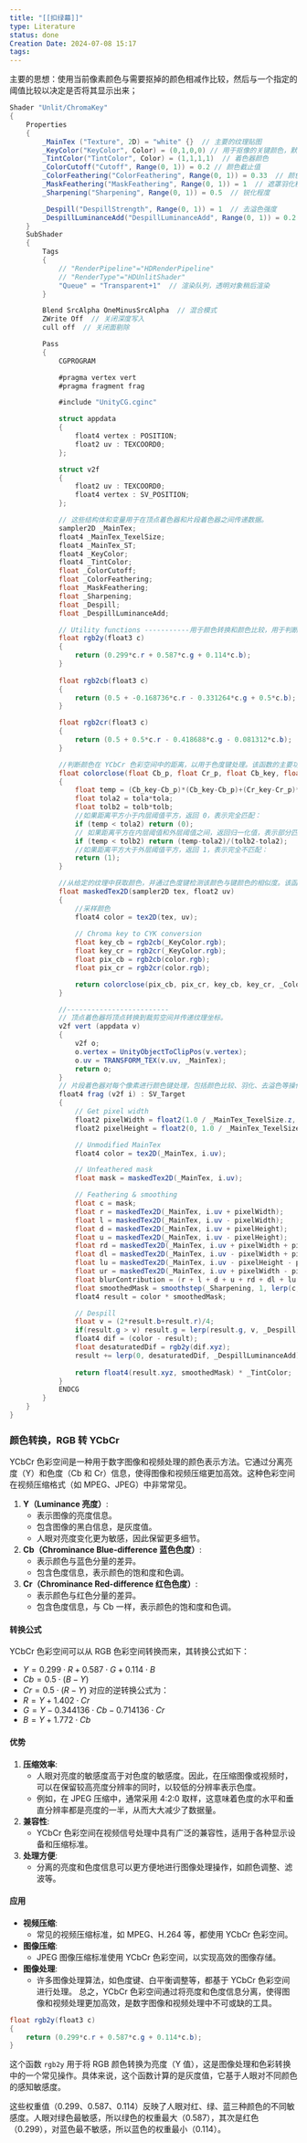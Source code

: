 ```yaml
---
title: "[[扣绿幕]]"
type: Literature
status: done
Creation Date: 2024-07-08 15:17
tags:
---
```

主要的思想：使用当前像素颜色与需要抠掉的颜色相减作比较，然后与一个指定的阈值比较以决定是否将其显示出来；
```csharp
Shader "Unlit/ChromaKey"
{
    Properties
    {
        _MainTex ("Texture", 2D) = "white" {}  // 主要的纹理贴图
        _KeyColor("KeyColor", Color) = (0,1,0,0) // 用于抠像的关键颜色，默认是绿色
        _TintColor("TintColor", Color) = (1,1,1,1)  // 着色器颜色
        _ColorCutoff("Cutoff", Range(0, 1)) = 0.2 // 颜色截止值
        _ColorFeathering("ColorFeathering", Range(0, 1)) = 0.33  // 颜色羽化程度
        _MaskFeathering("MaskFeathering", Range(0, 1)) = 1  // 遮罩羽化程度
        _Sharpening("Sharpening", Range(0, 1)) = 0.5  // 锐化程度

        _Despill("DespillStrength", Range(0, 1)) = 1  // 去溢色强度
        _DespillLuminanceAdd("DespillLuminanceAdd", Range(0, 1)) = 0.2  // 去溢色亮度增加值
    }
    SubShader
    {
        Tags
        {
            // "RenderPipeline"="HDRenderPipeline"
            // "RenderType"="HDUnlitShader"
            "Queue" = "Transparent+1"  // 渲染队列，透明对象稍后渲染
        }

        Blend SrcAlpha OneMinusSrcAlpha  // 混合模式
        ZWrite Off  // 关闭深度写入
        cull off  // 关闭面剔除

        Pass
        {
            CGPROGRAM

            #pragma vertex vert
            #pragma fragment frag

            #include "UnityCG.cginc"

            struct appdata
            {
                float4 vertex : POSITION;
                float2 uv : TEXCOORD0;
            };

            struct v2f
            {
                float2 uv : TEXCOORD0;
                float4 vertex : SV_POSITION;
            };

			// 这些结构体和变量用于在顶点着色器和片段着色器之间传递数据。
            sampler2D _MainTex;
            float4 _MainTex_TexelSize;
            float4 _MainTex_ST;
            float4 _KeyColor;
            float4 _TintColor;
            float _ColorCutoff;
            float _ColorFeathering;
            float _MaskFeathering;
            float _Sharpening;
            float _Despill;
            float _DespillLuminanceAdd;

            // Utility functions -----------用于颜色转换和颜色比较，用于判断一个像素的颜色是否接近关键颜色。
            float rgb2y(float3 c) 
            {
                return (0.299*c.r + 0.587*c.g + 0.114*c.b);
            }
			
            float rgb2cb(float3 c) 
            {
                return (0.5 + -0.168736*c.r - 0.331264*c.g + 0.5*c.b);
            }

            float rgb2cr(float3 c) 
            {
                return (0.5 + 0.5*c.r - 0.418688*c.g - 0.081312*c.b);
            }

			//判断颜色在 YCbCr 色彩空间中的距离，以用于色度键处理。该函数的主要功能是根据给定的阈值，确定两个颜色（一个是像素颜色，另一个是键颜色）在色度空间上的相似度，并返回一个归一化的值。
            float colorclose(float Cb_p, float Cr_p, float Cb_key, float Cr_key, float tola, float tolb)
            {
                float temp = (Cb_key-Cb_p)*(Cb_key-Cb_p)+(Cr_key-Cr_p)*(Cr_key-Cr_p);
                float tola2 = tola*tola;
                float tolb2 = tolb*tolb;
                //如果距离平方小于内层阈值平方，返回 0，表示完全匹配：
                if (temp < tola2) return (0);
                // 如果距离平方在内层阈值和外层阈值之间，返回归一化值，表示部分匹配：
                if (temp < tolb2) return (temp-tola2)/(tolb2-tola2);
                //如果距离平方大于外层阈值平方，返回 1，表示完全不匹配：
                return (1);
            }

			//从给定的纹理中获取颜色，并通过色度键检测该颜色与键颜色的相似度。该函数的目的是生成一个掩码值，用于进一步的图像处理，例如透明度调整。
            float maskedTex2D(sampler2D tex, float2 uv)
            {
	            //采样颜色
                float4 color = tex2D(tex, uv);
                
                // Chroma key to CYK conversion
                float key_cb = rgb2cb(_KeyColor.rgb);
                float key_cr = rgb2cr(_KeyColor.rgb);
                float pix_cb = rgb2cb(color.rgb);
                float pix_cr = rgb2cr(color.rgb);

                return colorclose(pix_cb, pix_cr, key_cb, key_cr, _ColorCutoff, _ColorFeathering);
            }

            //-------------------------
			// 顶点着色器将顶点转换到裁剪空间并传递纹理坐标。
            v2f vert (appdata v)
            {
                v2f o;
                o.vertex = UnityObjectToClipPos(v.vertex);
                o.uv = TRANSFORM_TEX(v.uv, _MainTex);
                return o;
            }
			// 片段着色器对每个像素进行颜色键处理，包括颜色比较、羽化、去溢色等操作，最后输出处理后的颜色和遮罩
            float4 frag (v2f i) : SV_Target
            {
                // Get pixel width
                float2 pixelWidth = float2(1.0 / _MainTex_TexelSize.z, 0);
                float2 pixelHeight = float2(0, 1.0 / _MainTex_TexelSize.w);

                // Unmodified MainTex
                float4 color = tex2D(_MainTex, i.uv);

                // Unfeathered mask
                float mask = maskedTex2D(_MainTex, i.uv);

                // Feathering & smoothing
                float c = mask;
                float r = maskedTex2D(_MainTex, i.uv + pixelWidth);
                float l = maskedTex2D(_MainTex, i.uv - pixelWidth);
                float d = maskedTex2D(_MainTex, i.uv + pixelHeight); 
                float u = maskedTex2D(_MainTex, i.uv - pixelHeight);
                float rd = maskedTex2D(_MainTex, i.uv + pixelWidth + pixelHeight) * .707;
                float dl = maskedTex2D(_MainTex, i.uv - pixelWidth + pixelHeight) * .707;
                float lu = maskedTex2D(_MainTex, i.uv - pixelHeight - pixelWidth) * .707;
                float ur = maskedTex2D(_MainTex, i.uv + pixelWidth - pixelHeight) * .707;
                float blurContribution = (r + l + d + u + rd + dl + lu + ur + c) * 0.12774655;
                float smoothedMask = smoothstep(_Sharpening, 1, lerp(c, blurContribution, _MaskFeathering));
                float4 result = color * smoothedMask;

                // Despill
                float v = (2*result.b+result.r)/4;
                if(result.g > v) result.g = lerp(result.g, v, _Despill);
                float4 dif = (color - result);
                float desaturatedDif = rgb2y(dif.xyz);
                result += lerp(0, desaturatedDif, _DespillLuminanceAdd);
                
                return float4(result.xyz, smoothedMask) * _TintColor;
            }
            ENDCG
        }
    }
}
```

### 颜色转换，RGB 转 YCbCr
YCbCr 色彩空间是一种用于数字图像和视频处理的颜色表示方法。它通过分离亮度（Y）和色度（Cb 和 Cr）信息，使得图像和视频压缩更加高效。这种色彩空间在视频压缩格式（如 MPEG、JPEG）中非常常见。
1. **Y（Luminance 亮度）**:
    - 表示图像的亮度信息。
    - 包含图像的黑白信息，是灰度值。
    - 人眼对亮度变化更为敏感，因此保留更多细节。
2. **Cb（Chrominance Blue-difference 蓝色色度）**:
    - 表示颜色与蓝色分量的差异。
    - 包含色度信息，表示颜色的饱和度和色调。
3. **Cr（Chrominance Red-difference 红色色度）**:
    - 表示颜色与红色分量的差异。
    - 包含色度信息，与 Cb 一样，表示颜色的饱和度和色调。
#### 转换公式

YCbCr 色彩空间可以从 RGB 色彩空间转换而来，其转换公式如下：
- $Y = 0.299 \cdot R + 0.587 \cdot G + 0.114 \cdot B$
- $Cb = 0.5 \cdot (B - Y)$
- $Cr = 0.5 \cdot (R - Y)$
对应的逆转换公式为：
- $R = Y + 1.402 \cdot Cr$
- $G = Y - 0.344136 \cdot Cb - 0.714136 \cdot Cr$
- $B = Y + 1.772 \cdot Cb$
#### 优势
1. **压缩效率**:
    - 人眼对亮度的敏感度高于对色度的敏感度。因此，在压缩图像或视频时，可以在保留较高亮度分辨率的同时，以较低的分辨率表示色度。
    - 例如，在 JPEG 压缩中，通常采用 4:2:0 取样，这意味着色度的水平和垂直分辨率都是亮度的一半，从而大大减少了数据量。
2. **兼容性**:
    - YCbCr 色彩空间在视频信号处理中具有广泛的兼容性，适用于各种显示设备和压缩标准。
3. **处理方便**:
    - 分离的亮度和色度信息可以更方便地进行图像处理操作，如颜色调整、滤波等。
#### 应用
- **视频压缩**:
    - 常见的视频压缩标准，如 MPEG、H.264 等，都使用 YCbCr 色彩空间。
- **图像压缩**:
    - JPEG 图像压缩标准使用 YCbCr 色彩空间，以实现高效的图像存储。
- **图像处理**:
    - 许多图像处理算法，如色度键、白平衡调整等，都基于 YCbCr 色彩空间进行处理。
总之，YCbCr 色彩空间通过将亮度和色度信息分离，使得图像和视频处理更加高效，是数字图像和视频处理中不可或缺的工具。
```csharp
float rgb2y(float3 c) 
{
    return (0.299*c.r + 0.587*c.g + 0.114*c.b);
}
```
这个函数 `rgb2y` 用于将 RGB 颜色转换为亮度（Y 值），这是图像处理和色彩转换中的一个常见操作。具体来说，这个函数计算的是灰度值，它基于人眼对不同颜色的感知敏感度。

这些权重值（0.299、0.587、0.114）反映了人眼对红、绿、蓝三种颜色的不同敏感度。人眼对绿色最敏感，所以绿色的权重最大（0.587），其次是红色（0.299），对蓝色最不敏感，所以蓝色的权重最小（0.114）。

